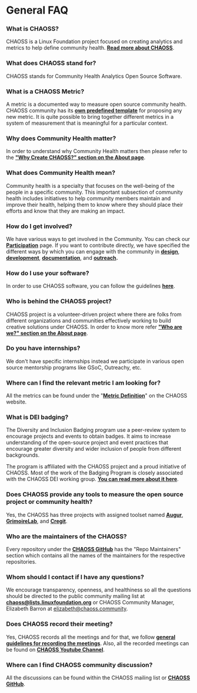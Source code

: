 
# General FAQ

### **What is CHAOSS?**

CHAOSS is a Linux Foundation project focused on creating analytics and metrics to help define community health. [**Read more about CHAOSS**](https://chaoss.community/about/).

### **What does CHAOSS stand for?**

CHAOSS stands for Community Health Analytics Open Source Software.

### **What is a CHAOSS Metric?**

A metric is a documented way to measure open source community health. CHAOSS community has its [**own predefined template**](https://github.com/chaoss/community/blob/main/community-resources/templates/metric-template.md) for proposing any new metric. It is quite possible to bring together different metrics in a system of measurement that is meaningful for a particular context.

### **Why does Community Health matter?**

In order to understand why Community Health matters then please refer to the [**"Why Create CHAOSS?" section on the About page**](https://chaoss.community/about/).

### **What does Community Health mean?**

Community health is a specialty that focuses on the well-being of the people in a specific community. This important subsection of community health includes initiatives to help community members maintain and improve their health, helping them to know where they should place their efforts and know that they are making an impact.

### **How do I get involved?**

We have various ways to get involved in the Community. You can check our [**Participation**](https://chaoss.community/participate/) page. If you want to contribute directly, we have specified the different ways by which you can engage with the community in [**design**](https://handbook.chaoss.community/community-handbook/contributing/design), [**development**](https://handbook.chaoss.community/community-handbook/contributing/development), [**documentation**](https://handbook.chaoss.community/community-handbook/contributing/documentation), and [**outreach**](https://handbook.chaoss.community/community-handbook/contributing/outreach)**.**

### **How do I use your software?**

In order to use CHAOSS software, you can follow the guidelines [**here**](https://chaoss.community/software/).

### **Who is behind the CHAOSS project?**

CHAOSS project is a volunteer-driven project where there are folks from different organizations and communities effectively working to build creative solutions under CHAOSS. In order to know more refer [**"Who are we?" section on the About page**](https://chaoss.community/about/).

### **Do you have internships?**

We don't have specific internships instead we participate in various open source mentorship programs like GSoC, Outreachy, etc. 

### **Where can I find the relevant metric I am looking for?**

All the metrics can be found under the "**[**Metric Definition**](https://chaoss.community/metrics/)**" on the CHAOSS website.

### **What is DEI badging?**

The Diversity and Inclusion Badging program use a peer-review system to encourage projects and events to obtain badges. It aims to increase understanding of the open-source project and event practices that encourage greater diversity and wider inclusion of people from different backgrounds.

The program is affiliated with the CHAOSS project and a proud initiative of CHAOSS. Most of the work of the Badging Program is closely associated with the CHAOSS DEI working group. [**You can read more about it here**](https://chaoss.community/diversity-and-inclusion-badging/).

### **Does CHAOSS provide any tools to measure the open source project or community health?**

Yes, the CHAOSS has three projects with assigned toolset named [**Augur**](https://chaoss.community/software/#user-content-augur), [**GrimoireLab**](https://chaoss.community/software/#user-content-grimoirelab), and [**Cregit**](https://github.com/cregit/cregit).

### **Who are the maintainers of the CHAOSS?**

Every repository under the [**CHAOSS GitHub**](https://github.com/chaoss) has the "Repo Maintainers" section which contains all the names of the maintainers for the respective repositories.

### **Whom should I contact if I have any questions?**

We encourage transparency, openness, and healthiness so all the questions should be directed to the public community mailing list at [**chaoss@lists.linuxfoundation.org**](mailto:chaoss@lists.linuxfoundation.org%20) or CHAOSS Community Manager, Elizabeth Barron at elizabeth@chaoss.community.

### **Does CHAOSS record their meeting?**

Yes, CHAOSS records all the meetings and for that, we follow [**general guidelines for recording the meetings**](https://handbook.chaoss.community/community-handbook/community-initiatives/chaoss-meetings). Also, all the recorded meetings can be found on [**CHAOSS Youtube Channel**](https://www.youtube.com/channel/UCrG-a3hIc_hCEUWloG0gm9A).

### **Where can I find CHAOSS community discussion?**

All the discussions can be found within the CHAOSS mailing list or [**CHAOSS GitHub**](https://github.com/chaoss).


